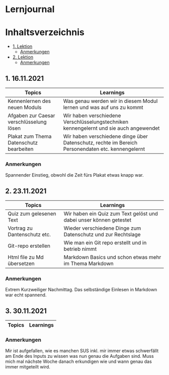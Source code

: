 # Lernjournal  <!-- omit in toc -->

# Inhaltsverzeichnis  <!-- omit in toc -->
- [1. Lektion](#1-16112021)
  - [Anmerkungen](#Anmerkungen)
- [2. Lektion](#2-23112021)
  - [Anmerkungen](#Anmerkungen)

## 1. 16.11.2021

| Topics | Learnings |
| ------ | --------- |
| Kennenlernen des neuen Moduls | Was genau werden wir in diesem Modul lernen und was auf uns zu kommt |
| Afgaben zur Caesar verschlüsselung lösen | Wir haben verschiedene Verschlüsselungstechniken kennengelernt und sie auch angewendet |
| Plakat zum Thema Datenschutz bearbeiten | Wir haben verschiedene dinge über Datenschutz, rechte im Bereich Personendaten etc. kennengelernt |

### Anmerkungen

Spannender Einstieg, obwohl die Zeit fürs Plakat etwas knapp war.

## 2. 23.11.2021

| Topics | Learnings |
| ------ | --------- |
| Quiz zum gelesenen Text | Wir haben ein Quiz zum Text gelöst und dabei unser können getestet |
| Vortrag zu Dantenschutz etc. | Wieder verschiedene Dinge zum Datenschutz und zur Rechtslage |
| Git-repo erstellen | Wie man ein Git repo erstellt und in betrieb nimmt |
| Html file zu Md übersetzen | Markdown Basics und schon etwas mehr im Thema Markdown |

### Anmerkungen

Extrem Kurzweiliger Nachmittag. Das selbständige Einlesen in Markdown war echt spannend.

## 3. 30.11.2021

| Topics | Learnings |
| ------ | --------- |


### Anmerkungen

Mir ist aufgefallen, wie es manchen SUS inkl. mir immer etwas schwerfällt am Ende des Inputs zu wissen was nun genau die Aufgaben sind. Muss mich mal nächste Woche danach erkundigen wie und wann genau das immer mitgeteilt wird.